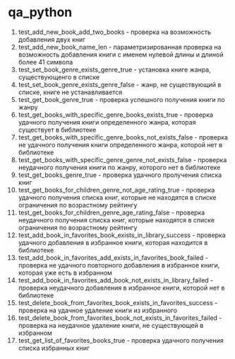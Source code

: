 # qa_python
1. test_add_new_book_add_two_books - проверка на возможность добавления двух книг
2. test_add_new_book_name_len - параметризированная проверка на возможность добавления книги с именем нулевой длины и длиной более 41 символа
3. test_set_book_genre_exists_genre_true - установка книге жанра, существующенго в списке
4. test_set_book_genre_exists_genre_false - жанр, не существующий в списке, книге не устанавливается
5. test_get_book_genre_true - проверка успешного получения книги по жанру
6. test_get_books_with_specific_genre_books_exists_true - проверка удачного получения книги определенного жанра, которая существует в библиотеке
7. test_get_books_with_specific_genre_books_not_exists_false - проверка не удачного получения книги определенного жанра, которой нет в библиотеке
8. test_get_books_with_specific_genre_genre_not_exists_false - проверка неудачного получения книги по жанру, которого нет в библиотеке
9. test_get_books_genre_true - проверка удачного пролучения списка книг
10. test_get_books_for_children_genre_not_age_rating_true - проверка удачного получения списка книг, которые не находятся в списке ограничения по возрастному рейтингу
11. test_get_books_for_children_genre_age_rating_false - проверка неудачного получения списка книг, которые находятся в списке ограничения по возрастному рейтингу
12. test_add_book_in_favorites_book_exists_in_library_success - проверка удачного добавления в избранное книги, которая находится в библиотеке
13. test_add_book_in_favorites_add_exists_in_favorites_book_failed - проверка не удачного повторного добавления в избранное книги, которая уже есть в избранном 
14. test_add_book_in_favorites_add_book_not_exists_in_library_failed -  проверка неудачного добавления в избранное книги, которой нет в библиотеке
15. test_delete_book_from_favorites_book_exists_in_favorites_success - проверка на удачное удаление книги из избранного
16. test_delete_book_from_favorites_book_not_exists_in_favorites_failed - проверка на неудачное удаление книги, не существующей в избранном
17. test_get_list_of_favorites_books_true - проверка удачного получения списка избранных книг
